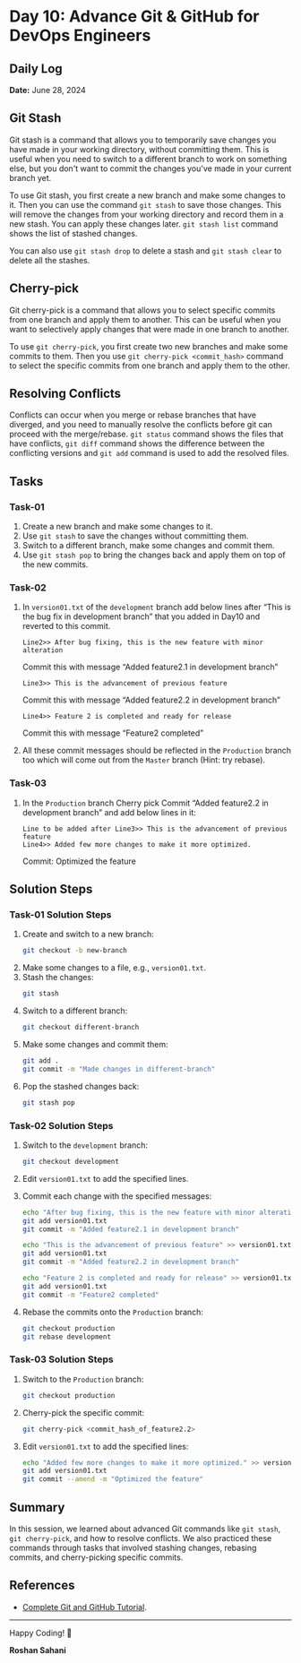 # Day 10: Advance Git & GitHub for DevOps Engineers

## Daily Log

**Date:**
June 28, 2024

## Git Stash

Git stash is a command that allows you to temporarily save changes you have made in your working directory, without committing them. This is useful when you need to switch to a different branch to work on something else, but you don't want to commit the changes you've made in your current branch yet.

To use Git stash, you first create a new branch and make some changes to it. Then you can use the command `git stash` to save those changes. This will remove the changes from your working directory and record them in a new stash. You can apply these changes later. `git stash list` command shows the list of stashed changes.

You can also use `git stash drop` to delete a stash and `git stash clear` to delete all the stashes.

## Cherry-pick

Git cherry-pick is a command that allows you to select specific commits from one branch and apply them to another. This can be useful when you want to selectively apply changes that were made in one branch to another.

To use `git cherry-pick`, you first create two new branches and make some commits to them. Then you use `git cherry-pick <commit_hash>` command to select the specific commits from one branch and apply them to the other.

## Resolving Conflicts

Conflicts can occur when you merge or rebase branches that have diverged, and you need to manually resolve the conflicts before git can proceed with the merge/rebase. `git status` command shows the files that have conflicts, `git diff` command shows the difference between the conflicting versions and `git add` command is used to add the resolved files.

## Tasks

### Task-01

1. Create a new branch and make some changes to it.
2. Use `git stash` to save the changes without committing them.
3. Switch to a different branch, make some changes and commit them.
4. Use `git stash pop` to bring the changes back and apply them on top of the new commits.

### Task-02

1. In `version01.txt` of the `development` branch add below lines after “This is the bug fix in development branch” that you added in Day10 and reverted to this commit.

   ```
   Line2>> After bug fixing, this is the new feature with minor alteration
   ```

   Commit this with message “Added feature2.1 in development branch”

   ```
   Line3>> This is the advancement of previous feature
   ```

   Commit this with message “Added feature2.2 in development branch”

   ```
   Line4>> Feature 2 is completed and ready for release
   ```

   Commit this with message “Feature2 completed”

2. All these commit messages should be reflected in the `Production` branch too which will come out from the `Master` branch (Hint: try rebase).

### Task-03

1. In the `Production` branch Cherry pick Commit “Added feature2.2 in development branch” and add below lines in it:

   ```
   Line to be added after Line3>> This is the advancement of previous feature
   Line4>> Added few more changes to make it more optimized.
   ```

   Commit: Optimized the feature

## Solution Steps

### Task-01 Solution Steps

1. Create and switch to a new branch:
   ```bash
   git checkout -b new-branch
   ```
2. Make some changes to a file, e.g., `version01.txt`.
3. Stash the changes:
   ```bash
   git stash
   ```
4. Switch to a different branch:
   ```bash
   git checkout different-branch
   ```
5. Make some changes and commit them:
   ```bash
   git add .
   git commit -m "Made changes in different-branch"
   ```
6. Pop the stashed changes back:
   ```bash
   git stash pop
   ```

### Task-02 Solution Steps

1. Switch to the `development` branch:
   ```bash
   git checkout development
   ```
2. Edit `version01.txt` to add the specified lines.
3. Commit each change with the specified messages:

   ```bash
   echo "After bug fixing, this is the new feature with minor alteration" >> version01.txt
   git add version01.txt
   git commit -m "Added feature2.1 in development branch"

   echo "This is the advancement of previous feature" >> version01.txt
   git add version01.txt
   git commit -m "Added feature2.2 in development branch"

   echo "Feature 2 is completed and ready for release" >> version01.txt
   git add version01.txt
   git commit -m "Feature2 completed"
   ```

4. Rebase the commits onto the `Production` branch:
   ```bash
   git checkout production
   git rebase development
   ```

### Task-03 Solution Steps

1. Switch to the `Production` branch:
   ```bash
   git checkout production
   ```
2. Cherry-pick the specific commit:
   ```bash
   git cherry-pick <commit_hash_of_feature2.2>
   ```
3. Edit `version01.txt` to add the specified lines:
   ```bash
   echo "Added few more changes to make it more optimized." >> version01.txt
   git add version01.txt
   git commit --amend -m "Optimized the feature"
   ```

## Summary

In this session, we learned about advanced Git commands like `git stash`, `git cherry-pick`, and how to resolve conflicts. We also practiced these commands through tasks that involved stashing changes, rebasing commits, and cherry-picking specific commits.

## References

- [Complete Git and GitHub Tutorial](https://www.youtube.com/watch?v=apGV9Kg7ics).

---

Happy Coding! 🚀

**Roshan Sahani**
